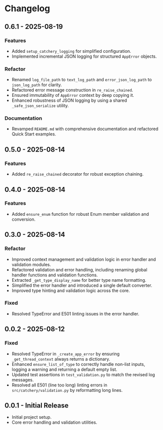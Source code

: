 # Changelog

## 0.6.1 - 2025-08-19

### Features

- Added `setup_catchery_logging` for simplified configuration.
- Implemented incremental JSON logging for structured `AppError` objects.

### Refactor

- Renamed `log_file_path` to `text_log_path` and `error_json_log_path` to `json_log_path` for clarity.
- Refactored error message construction in `re_raise_chained`.
- Ensured immutability of `AppError` context by deep copying it.
- Enhanced robustness of JSON logging by using a shared `_safe_json_serialize` utility.

### Documentation

- Revamped `README.md` with comprehensive documentation and refactored Quick Start examples.

## 0.5.0 - 2025-08-14

### Features

- Added `re_raise_chained` decorator for robust exception chaining.

## 0.4.0 - 2025-08-14

### Features

- Added `ensure_enum` function for robust Enum member validation and conversion.

## 0.3.0 - 2025-08-14

### Refactor

- Improved context management and validation logic in error handler and validation modules.
- Refactored validation and error handling, including renaming global handler functions and validation functions.
- Extracted `_get_type_display_name` for better type name formatting.
- Simplified the error handler and introduced a single default converter.
- Improved type hinting and validation logic across the core.

### Fixed

- Resolved TypeError and E501 linting issues in the error handler.

## 0.0.2 - 2025-08-12

### Fixed

- Resolved TypeError in `_create_app_error` by ensuring `_get_thread_context` always returns a dictionary.
- Enhanced `ensure_list_of_type` to correctly handle non-list inputs, logging a warning and returning a default empty list.
- Updated test assertions in `test_validation.py` to match the revised log messages.
- Resolved all E501 (line too long) linting errors in `src/catchery/validation.py` by reformatting long lines.

## 0.0.1 - Initial Release

- Initial project setup.
- Core error handling and validation utilities.
